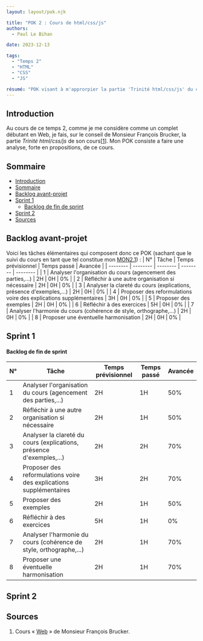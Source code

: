 ```yaml
---
layout: layout/pok.njk

title: "POK 2 : Cours de html/css/js"
authors:
  - Paul Le Bihan

date: 2023-12-13

tags: 
  - "Temps 2"
  - "HTML"
  - "CSS"
  - "JS"

résumé: "POK visant à m'approrpier la partie 'Trinité html/css/js' du cours 'Web' de Monsieur Brucker en repensant et étoffant le cours."
---
```

<!-- 
- mettre la Backlog au retour du POK 
    + difficulté de chaque item ressenti
    + temps prévisionnel et temps réaliser
écrire le compte-rendu au fil de l'eau
-->
<div id="introduction"></div>

## Introduction

Au cours de ce temps 2, comme je me considère comme un complet débutant en Web, je fais, sur le conseil de Monsieur François Brucker, la partie *Trinité html/css/js* de son cours[[1](#Web)]. Mon POK consiste a faire une analyse, forte en propositions, de ce cours. 

<div id="sommaire"></div>

## Sommaire

- [Introduction](#introduction)
- [Sommaire](#sommaire)
- [Backlog avant-projet](#backlog-avant-projet)
- [Sprint 1](#sprint-1)
    - [Backlog de fin de sprint](#backlog-de-fin-de-sprint)
- [Sprint 2](#sprint-2)
- [Sources](#sources)

<div id="backlog-avant-projet"></div>

## Backlog avant-projet

Voici les tâches élémentaires qui composent donc ce POK (sachant que le suivi du cours en tant que tel constitue mon [MON2.1](../../mon/temps-2.1/)) : 
| N° | Tâche | Temps prévisionnel | Temps passé | Avancée |
| -------- | -------- | -------- | -------- | -------- |
| 1 | Analyser l'organisation du cours (agencement des parties,...) | 2H | 0H | 0% |
| 2 | Réfléchir à une autre organisation si nécessaire | 2H | 0H | 0% |
| 3 | Analyser la clareté du cours (explications, présence d'exemples,...) | 2H | 0H | 0% |
| 4 | Proposer des reformulations voire des explications supplémentaires | 3H | 0H | 0% |
| 5 | Proposer des exemples | 2H | 0H | 0% |
| 6 | Réfléchir à des exercices | 5H | 0H | 0% |
| 7 | Analyser l'harmonie du cours (cohérence de style, orthographe,...) | 2H | 0H | 0% |
| 8 | Proposer une éventuelle harmonisation | 2H | 0H | 0% |

<div id="sprint-1"></div>

## Sprint 1

<div id="backlog-de-fin-de-sprint"></div>

#### Backlog de fin de sprint

| N° | Tâche | Temps prévisionnel | Temps passé | Avancée |
| -------- | -------- | -------- | -------- | -------- |
| 1 | Analyser l'organisation du cours (agencement des parties,...) | 2H | 1H | 50% |
| 2 | Réfléchir à une autre organisation si nécessaire | 2H | 1H | 50% |
| 3 | Analyser la clareté du cours (explications, présence d'exemples,...) | 2H | 2H | 70% |
| 4 | Proposer des reformulations voire des explications supplémentaires | 3H | 2H | 70% |
| 5 | Proposer des exemples | 2H | 1H | 50% |
| 6 | Réfléchir à des exercices | 5H | 1H | 0% |
| 7 | Analyser l'harmonie du cours (cohérence de style, orthographe,...) | 2H | 1H | 70% |
| 8 | Proposer une éventuelle harmonisation | 2H | 1H | 70% |

<div id="sprint-2"></div>

## Sprint 2

<div id="sources"></div>

## Sources

<div id="Web"></div>

1. Cours « [Web](https://francoisbrucker.github.io/cours_informatique/cours/web/) » de Monsieur François Brucker. 